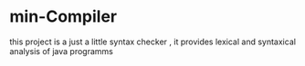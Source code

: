 # min-Compiler
this project is a just a little syntax checker , it provides lexical and syntaxical analysis of java
programms 
